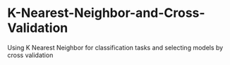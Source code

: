 # K-Nearest-Neighbor-and-Cross-Validation
Using K Nearest Neighbor for classification tasks and selecting models by cross validation
